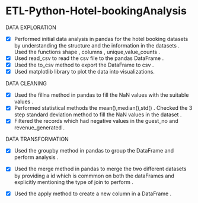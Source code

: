 # ETL-Python-Hotel-bookingAnalysis

DATA EXPLORATION

- [x] Performed initial data analysis in pandas for the hotel booking datasets by understanding the structure and the information in the datasets . Used the functions shape , columns , unique,value_counts .
- [x] Used read_csv to read the csv file to the pandas DataFrame . 
- [x] Used the to_csv method to export the DataFrame to csv .
- [x] Used matplotlib library to plot the data into visualizations.

DATA CLEANING

- [x] Used the fillna method in pandas to fill the NaN values with the suitable values .
- [x] Performed statistical methods the mean(),median(),std() . Checked the 3 step standard deviation method to fill the NaN values in the dataset .
- [x] Filtered the records which had negative values in the guest_no and revenue_generated .

DATA TRANSFORMATION

- [x] Used the groupby method in pandas to group the DataFrame and perform analysis .
- [x] Used the merge method in pandas to merge the two different datasets by providing a id which is commmon on both the dataFrames and explicitly mentioning the type of join to perform . 
- [x] Used the apply method to create a new column in a DataFrame . 

